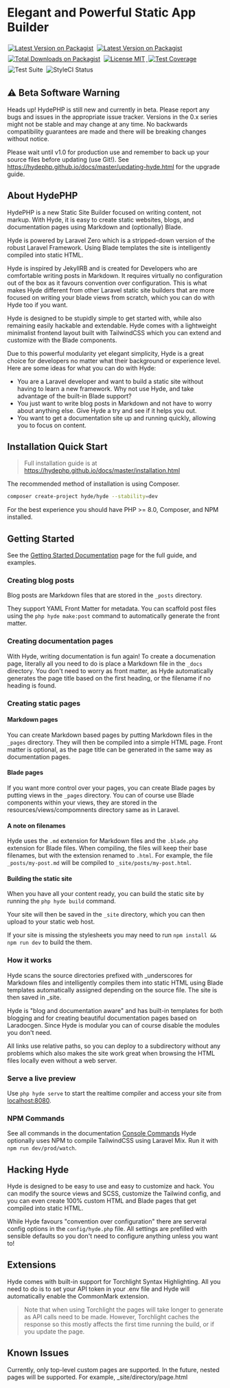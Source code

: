 # Elegant and Powerful Static App Builder

<p> 
    <a href="https://packagist.org/packages/hyde/hyde"><img style="display: inline; margin: 4px 2px;" src="https://img.shields.io/packagist/v/hyde/hyde" alt="Latest Version on Packagist" title="Latest version of Hyde/Hyde"></a>
    <a href="https://packagist.org/packages/hyde/framework"><img style="display: inline; margin: 4px 2px;" src="https://img.shields.io/packagist/v/hyde/framework?include_prereleases" alt="Latest Version on Packagist" title="Latest version of Hyde/Framework"></a> 
    <a href="https://packagist.org/packages/hyde/framework"><img style="display: inline; margin: 4px 2px;" src="https://img.shields.io/packagist/dt/hyde/framework" alt="Total Downloads on Packagist"></a> 
    <a href="https://github.com/hydephp/hyde/blob/master/LICENSE.md"> <img style="display: inline; margin: 4px 2px;" src="https://img.shields.io/github/license/hydephp/hyde" alt="License MIT"> </a>
    <a href="https://hydephp.github.io/developer-tools/coverage-report/"><img style="display: inline; margin: 4px 2px;" src="https://cdn.desilva.se/microservices/coverbadges/badges/9b8f6a9a7a48a2df54e6751790bad8bd910015301e379f334d6ec74c4c3806d1.svg" alt="Test Coverage" title="Average coverage between categories"></a>
    <img style="display: inline; margin: 4px 2px;" src="https://github.com/hydephp/framework/actions/workflows/test-suite.yml/badge.svg" alt="Test Suite">  <img style="display: inline; margin: 4px 2px;" src="https://github.styleci.io/repos/472503421/shield?branch=master" alt="StyleCI Status"> </a>
</p>

## ⚠ Beta Software Warning
Heads up! HydePHP is still new and currently in beta. Please report any bugs and issues in the appropriate issue tracker. Versions in the 0.x series might not be stable and may change at any time. No backwards compatibility guarantees are made and there will be breaking changes without notice.

Please wait until v1.0 for production use and remember to back up your source files before updating (use Git!). See https://hydephp.github.io/docs/master/updating-hyde.html for the upgrade guide.
## About HydePHP

HydePHP is a new Static Site Builder focused on writing content, not markup. With Hyde, it is easy to create static websites, blogs, and documentation pages using Markdown and (optionally) Blade.

Hyde is powered by Laravel Zero which is a stripped-down version of the robust Laravel Framework. Using Blade templates the site is intelligently compiled into static HTML.

Hyde is inspired by JekyllRB and is created for Developers who are comfortable writing posts in Markdown. It requires virtually no configuration out of the box as it favours convention over configuration.
This is what makes Hyde different from other Laravel static site builders that are more focused on writing your blade views from scratch, which you can do with Hyde too if you want.

Hyde is designed to be stupidly simple to get started with, while also remaining easily hackable and extendable. Hyde comes with a lightweight minimalist frontend layout built with TailwindCSS which you can extend and customize with the Blade components.

Due to this powerful modularity yet elegant simplicity, Hyde is a great choice for developers no matter what their background or experience level. Here are some ideas for what you can do with Hyde:

- You are a Laravel developer and want to build a static site without having to learn a new framework. Why not use Hyde, and take advantage of the built-in Blade support?
- You just want to write blog posts in Markdown and not have to worry about anything else. Give Hyde a try and see if it helps you out.
- You want to get a documentation site up and running quickly, allowing you to focus on content.


## Installation Quick Start
> Full installation guide is at  https://hydephp.github.io/docs/master/installation.html

The recommended method of installation is using Composer.

```bash
composer create-project hyde/hyde --stability=dev
```

For the best experience you should have PHP >= 8.0, Composer, and NPM installed.

## Getting Started
See the [Getting Started Documentation](https://hydephp.github.io/docs/master/getting-started.html) page for the full guide, and examples.

### Creating blog posts
Blog posts are Markdown files that are stored in the `_posts` directory.

They support YAML Front Matter for metadata. You can scaffold post files using the `php hyde make:post` command to automatically generate the front matter.

### Creating documentation pages
With Hyde, writing documentation is fun again! To create a documenation page, literally all you need to do is place a Markdown file in the `_docs` directory. You don't need to worry as front matter, as Hyde automatically generates the page title based on the first heading, or the filename if no heading is found.

### Creating static pages
#### Markdown pages
You can create Markdown based pages by putting Markdown files in the `_pages` directory. They will then be compiled into a simple HTML page. Front matter is optional, as the page title can be generated in the same way as documentation pages.
#### Blade pages
If you want more control over your pages, you can create Blade pages by putting views in the `_pages` directory. You can of course use Blade components within your views, they are stored in the resources/views/compomnents directory same as in Laravel.

#### A note on filenames
Hyde uses the `.md` extension for Markdown files and the `.blade.php` extension for Blade files. When compiling, the files will keep their base filenames, but with the extension renamed to `.html`. For example, the file `_posts/my-post.md` will be compiled to `_site/posts/my-post.html`.


#### Building the static site
When you have all your content ready, you can build the static site by running the `php hyde build` command.

Your site will then be saved in the `_site` directory, which you can then upload to your static web host.

If your site is missing the stylesheets you may need to run `npm install && npm run dev` to build the them.

### How it works
Hyde scans the source directories prefixed with _underscores for Markdown files and intelligently compiles them into static HTML using Blade templates automatically assigned depending on the source file. The site is then saved in _site.

Hyde is "blog and documentation aware" and has built-in templates for both blogging and for creating beautiful documentation pages based on Laradocgen. Since Hyde is modular you can of course disable the modules you don't need.

All links use relative paths, so you can deploy to a subdirectory without any problems which also makes the site work great when browsing the HTML files locally even without a web server.

### Serve a live preview
Use `php hyde serve` to start the realtime compiler and access your site from [localhost:8080](http://localhost:8080/).

### NPM Commands
See all commands in the documentation [Console Commands](https://hydephp.github.io/docs/master/console-commands.html)
Hyde optionally uses NPM to compile TailwindCSS using Laravel Mix. Run it with `npm run dev/prod/watch`.

## Hacking Hyde
Hyde is designed to be easy to use and easy to customize and hack. You can modify the source views and SCSS, customize the Tailwind config, and you can even create 100% custom HTML and Blade pages that get compiled into static HTML.

While Hyde favours "convention over configuration" there are serveral config options in the `config/hyde.php` file. All settings are prefilled with sensible defaults so you don't need to configure anything unless you want to!

## Extensions
Hyde comes with built-in support for Torchlight Syntax Highlighting.
All you need to do is to set your API token in your .env file and
Hyde will automatically enable the CommonMark extension.

> Note that when using Torchlight the pages will take longer to generate as API calls need to be made.
> However, Torchlight caches the response so this mostly affects the first time running the build, or if you update the page.

## Known Issues
Currently, only top-level custom pages are supported. In the future, nested pages will be supported.
For example, _site/directory/page.html
